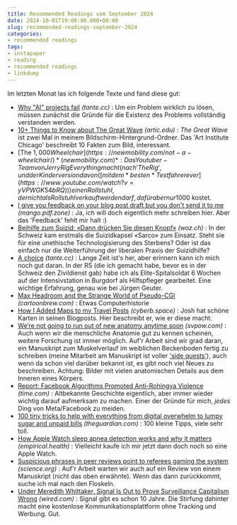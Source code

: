 ```yaml
---
title: Recommended Readings vom September 2024
date: 2024-10-01T19:00:00.000+00:00
slug: recommended-readings-september-2024
categories:
- recommended readings
tags:
- instapaper
- reading
- recommended readings
- linkdump
---
```


Im letzten Monat las ich folgende Texte und fand diese gut:

- [Why "AI" projects fail](https://tante.cc/2024/09/03/why-ai-projects-fail/) *(tante.cc)* : Um ein Problem wirklich zu lösen, müssen zunächst die Gründe für die Existenz des Problems vollständig verstanden werden.
- [10+ Things to Know about The Great Wave](https://www.artic.edu/articles/1139/10-things-to-know-about-the-great-wave) *(artic.edu)* : *The Great Wave* ist zwei Mal in meinem Bildschirm-Hintergrund-Ordner. Das 'Art Institute Chicago' beschreibt 10 Fakten zum Bild, interessant.
- [The $1,000 Wheelchair](https://newmobility.com/not-a-wheelchair/) *(newmobility.com)* : Das Youtuber-Team von JerryRigEverything macht (nach 'The Rig', und der Kinderversion davon ([mit dem *besten* Testfahrer ever](https://www.youtube.com/watch?v=yVPWGK54bRQ))) einen Rollstuhl, der nicht als Rollstuhl verkauft werden darf, dafür aber nur 1000$ kostet.
- [I give you feedback on your blog post draft but you don't send it to me](https://mango.pdf.zone/i-give-you-feedback-on-your-blog-post-draft-but-you-dont-send-it-to-me) *(mango.pdf.zone)* : Ja, ich will doch eigentlich mehr schreiben hier. Aber das 'Feedback' fehlt mir halt :)
- [Beihilfe zum Suizid: «Dann drücken Sie diesen Knopf»](https://www.woz.ch/!V08XR9EY15NS) *(woz.ch)* : In der Schweiz kam erstmals die Suizidkapsel «Sarco» zum Einsatz. Steht sie für eine unethische Technologisierung des Sterbens? Oder ist das einfach nur die Weiterführung der liberalen Praxis der Suizidhilfe?
- [A choice](https://tante.cc/2024/09/24/a-choice/) *(tante.cc)* : Lange Zeit ist's her, aber erinnern kann ich mich noch gut daran. In der RS (die ich gemacht habe, bevor es in der Schweiz den Zivildienst gab) habe ich als Elite-Spitalsoldat 6 Wochen auf der Intensivstation in Burgdorf als Hilfspfleger gearbeitet. Eine wichtige Erfahrung, genau wie bei Jürgen Geuter.
- [Max Headroom and the Strange World of Pseudo-CGI](https://www.cartoonbrew.com/cgi/max-headroom-and-the-strange-world-of-pseudo-cgi-82745.html) *(cartoonbrew.com)* : Etwas Computerhistorie
- [How I Added Maps to my Travel Posts](https://cyberb.space/notes/2024/how-i-added-maps-to-my-travel-posts/) *(cyberb.space)* : Josh hat schöne Karten in seinen Blogposts. Hier beschreibt er, wie er diese macht.
- [We’re not going to run out of new anatomy anytime soon](https://svpow.com/2024/09/07/were-not-going-to-run-out-of-new-anatomy-anytime-soon/) *(svpow.com)* : Auch wenn wir die menschliche Anatomie gut zu kennen scheinen, weitere Forschung ist immer möglich. Auf'r Arbeit sind wir grad daran, ein Manuskript zum Muskelverlauf im weiblichen Beckenboden fertig zu schreiben (meine Mitarbeit am  Manuskript ist voller ['side quests'](https://mastodon.social/@dasrecht@chaos.social/113078417858468268)), auch wenn da schon viel darüber bekannt ist, es gibt noch viel Neues zu beschreiben. Achtung: Bilder mit vielen anatomischen Details aus dem Inneren eines Körpers.
- [Report: Facebook Algorithms Promoted Anti-Rohingya Violence](https://time.com/6217730/myanmar-meta-rohingya-facebook/) *(time.com)* : Altbekannte   Geschichte eigentlich, aber immer wieder wichtig darauf aufmerksam zu machen. Einer der Gründe für mich, *jedes* Ding von Meta/Facebook zu meiden.
- [100 tiny tricks to help with everything from digital overwhelm to lumpy sugar and unpaid bills](https://www.theguardian.com/lifeandstyle/article/2024/sep/03/sort-out-your-life-100-tiny-tricks-to-help-with-everything-from-digital-overwhelm-to-lumpy-sugar-and-unpaid-bills) *(theguardian.com)* : 100 kleine Tipps, viele sehr toll.
- [How Apple Watch sleep apnea detection works and why it matters](https://empirical.health/blog/apple-watch-sleep-apnea/) *(empirical.health)* : Vielleicht kaufe ich mir jetzt dann doch noch so eine Apple Watch.
- [Suspicious phrases in peer reviews point to referees gaming the system](https://www.science.org/content/article/suspicious-phrases-peer-reviews-point-referees-gaming-system) *(science.org)* : Auf'r Arbeit warten wir auch auf ein Review von einem Manuskript (nicht das oben erwähnte). Wenn das dann zurückkommt, suche ich mal nach den Floskeln.
- [Under Meredith Whittaker, Signal Is Out to Prove Surveillance Capitalism Wrong](https://www.wired.com/story/meredith-whittaker-signal/) *(wired.com)* : Signal gibt es schon 10 Jahre. Die Stirfung dahinter macht eine kostenlose Kommunikationsplattform ohne Tracking und Werbung. Gut.